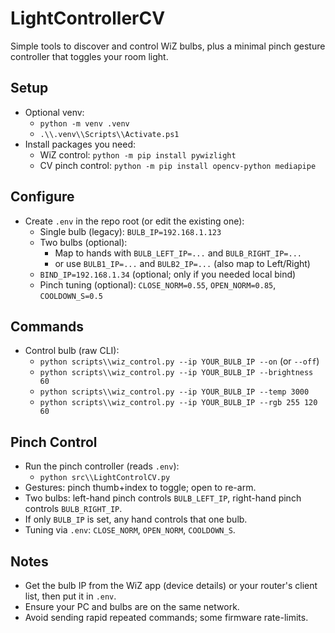 # LightControllerCV

Simple tools to discover and control WiZ bulbs, plus a minimal pinch gesture controller that toggles your room light.

## Setup

- Optional venv:
  - `python -m venv .venv`
  - `.\\.venv\\Scripts\\Activate.ps1`
- Install packages you need:
  - WiZ control: `python -m pip install pywizlight`
  - CV pinch control: `python -m pip install opencv-python mediapipe`

## Configure

- Create `.env` in the repo root (or edit the existing one):
  - Single bulb (legacy): `BULB_IP=192.168.1.123`
  - Two bulbs (optional):
    - Map to hands with `BULB_LEFT_IP=...` and `BULB_RIGHT_IP=...`
    - or use `BULB1_IP=...` and `BULB2_IP=...` (also map to Left/Right)
  - `BIND_IP=192.168.1.34` (optional; only if you needed local bind)
  - Pinch tuning (optional): `CLOSE_NORM=0.55`, `OPEN_NORM=0.85`, `COOLDOWN_S=0.5`

## Commands

- Control bulb (raw CLI):
  - `python scripts\\wiz_control.py --ip YOUR_BULB_IP --on` (or `--off`)
  - `python scripts\\wiz_control.py --ip YOUR_BULB_IP --brightness 60`
  - `python scripts\\wiz_control.py --ip YOUR_BULB_IP --temp 3000`
  - `python scripts\\wiz_control.py --ip YOUR_BULB_IP --rgb 255 120 60`

## Pinch Control

- Run the pinch controller (reads `.env`):
  - `python src\\LightControlCV.py`
- Gestures: pinch thumb+index to toggle; open to re-arm.
- Two bulbs: left-hand pinch controls `BULB_LEFT_IP`, right-hand pinch controls `BULB_RIGHT_IP`.
- If only `BULB_IP` is set, any hand controls that one bulb.
- Tuning via `.env`: `CLOSE_NORM`, `OPEN_NORM`, `COOLDOWN_S`.

## Notes

- Get the bulb IP from the WiZ app (device details) or your router's client list, then put it in `.env`.
- Ensure your PC and bulbs are on the same network.
- Avoid sending rapid repeated commands; some firmware rate-limits.

